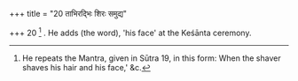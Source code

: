 +++
title = "20 ताभिरद्भिः शिरः समुद्य"

+++
20 [^7] . He adds (the word), 'his face' at the Keśānta ceremony.


[^7]:  He repeats the Mantra, given in Sūtra 19, in this form: When the shaver shaves his hair and his face,' &c.

